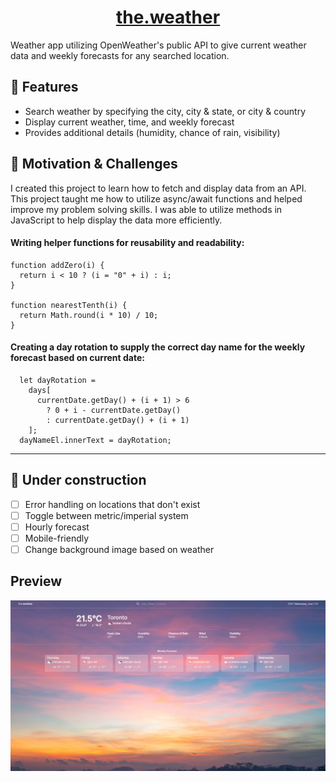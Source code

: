 # <div align="center"><center>[the.weather](https://the-weather-six.vercel.app/)</div>

Weather app utilizing OpenWeather's public API to give current weather data and weekly forecasts for any searched location.
  
## :star2: Features
- Search weather by specifying the city, city & state, or city & country
- Display current weather, time, and weekly forecast
- Provides additional details (humidity, chance of rain, visibility)
  
## 🏃 Motivation & Challenges
I created this project to learn how to fetch and display data from an API. This project taught me how to utilize async/await functions and helped improve my problem solving skills. I was able to utilize methods in JavaScript to help display the data more efficiently.

#### Writing helper functions for reusability and readability:
```
function addZero(i) {
  return i < 10 ? (i = "0" + i) : i;
}

function nearestTenth(i) {
  return Math.round(i * 10) / 10;
}
```
#### Creating a day rotation to supply the correct day name for the weekly forecast based on current date:
```
  let dayRotation = 
    days[
      currentDate.getDay() + (i + 1) > 6
        ? 0 + i - currentDate.getDay()
        : currentDate.getDay() + (i + 1)
    ];
  dayNameEl.innerText = dayRotation;
```
---

## :construction: Under construction
- [ ] Error handling on locations that don't exist
- [ ] Toggle between metric/imperial system
- [ ] Hourly forecast
- [ ] Mobile-friendly
- [ ] Change background image based on weather

Preview
---
![screenshot of weather app](https://github.com/waynecen/the-weather/blob/main/preview_the-weather.png)
